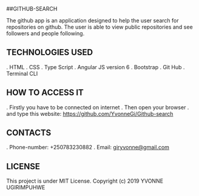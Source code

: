 ##GITHUB-SEARCH

The github app is an application designed to help the user search for repositories on github. The user is able to view public repositories and see followers and people following.
## TECHNOLOGIES USED
. HTML
. CSS
. Type Script
. Angular JS version 6
. Bootstrap
. Git Hub
. Terminal CLI
## HOW TO ACCESS IT
. Firstly you have to be connected on internet
. Then open your browser
. and type this website: https://github.com/YvonneGi/Github-search
## CONTACTS
. Phone-number: +250783230882
. Email: giryvonne@gmail.com
## LICENSE
This project is under MIT License. Copyright (c) 2019 YVONNE UGIRIMPUHWE